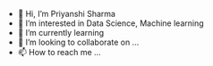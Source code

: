 - 👋 Hi, I’m Priyanshi Sharma
- 👀 I’m interested in Data Science, Machine learning
- 🌱 I’m currently learning 
- 💞️ I’m looking to collaborate on ...
- 📫 How to reach me ...

<!---
Pihu-Sharma05/Pihu-Sharma05 is a ✨ special ✨ repository because its `README.md` (this file) appears on your GitHub profile.
You can click the Preview link to take a look at your changes.
--->
